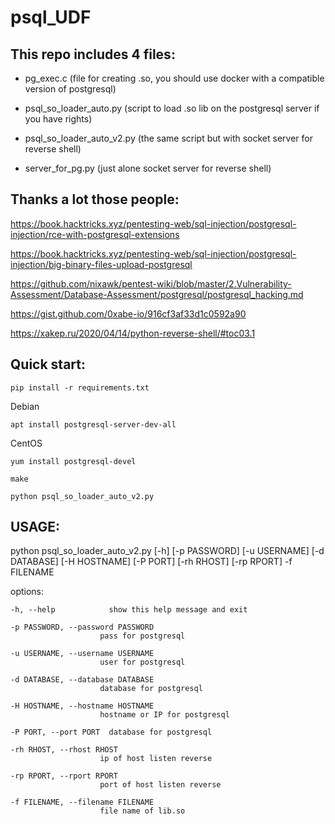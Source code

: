 # psql_UDF

## This repo includes 4 files:

- pg_exec.c  (file for creating .so, you should use docker with a compatible version of postgresql)

- psql_so_loader_auto.py (script to load .so lib on the postgresql server if you have rights)

- psql_so_loader_auto_v2.py (the same script but with socket server for reverse shell)

- server_for_pg.py (just alone socket server for reverse shell)




## Thanks a lot those people:

   https://book.hacktricks.xyz/pentesting-web/sql-injection/postgresql-injection/rce-with-postgresql-extensions

   https://book.hacktricks.xyz/pentesting-web/sql-injection/postgresql-injection/big-binary-files-upload-postgresql

   https://github.com/nixawk/pentest-wiki/blob/master/2.Vulnerability-Assessment/Database-Assessment/postgresql/postgresql_hacking.md

   https://gist.github.com/0xabe-io/916cf3af33d1c0592a90

   https://xakep.ru/2020/04/14/python-reverse-shell/#toc03.1
   
   
   
## Quick start:

    pip install -r requirements.txt

Debian
    
    apt install postgresql-server-dev-all

CentOS
    
    yum install postgresql-devel

    make

    python psql_so_loader_auto_v2.py




## USAGE:

python psql_so_loader_auto_v2.py [-h] [-p PASSWORD] [-u USERNAME] [-d DATABASE] [-H HOSTNAME] [-P PORT] [-rh RHOST] [-rp RPORT] -f FILENAME

options:
 
    -h, --help            show this help message and exit
 
    -p PASSWORD, --password PASSWORD
                        pass for postgresql
 
    -u USERNAME, --username USERNAME
                        user for postgresql
 
    -d DATABASE, --database DATABASE
                        database for postgresql
 
    -H HOSTNAME, --hostname HOSTNAME
                        hostname or IP for postgresql
 
    -P PORT, --port PORT  database for postgresql
 
    -rh RHOST, --rhost RHOST
                        ip of host listen reverse
 
    -rp RPORT, --rport RPORT
                        port of host listen reverse
 
    -f FILENAME, --filename FILENAME
                        file name of lib.so

